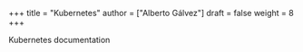 +++
title = "Kubernetes"
author = ["Alberto Gálvez"]
draft = false
weight = 8
+++

Kubernetes documentation

